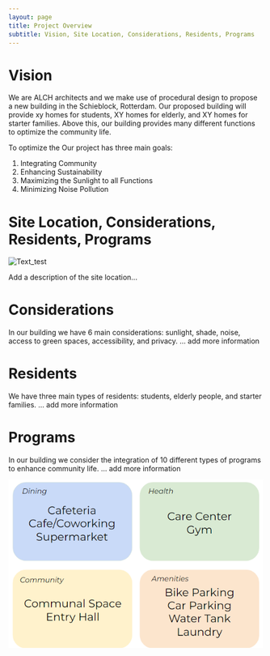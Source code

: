 ```yaml
---
layout: page
title: Project Overview
subtitle: Vision, Site Location, Considerations, Residents, Programs 
---
```


# Vision
We are ALCH architects and we make use of procedural design to propose a new building in the Schieblock, Rotterdam. 
Our proposed building will provide xy homes for students, XY homes for elderly, and XY homes for starter families. 
Above this, our building provides many different functions to optimize the community life. 

To optimize the Our project has three main goals: 

1. Integrating Community 
2. Enhancing Sustainability 
3. Maximizing the Sunlight to all Functions 
4. Minimizing Noise Pollution  

# Site Location, Considerations, Residents, Programs 

![Text_test](assets/img/path.jpg)

Add a description of the site location... 

# Considerations 

In our building we have 6 main considerations: sunlight, shade, noise, access to green spaces, accessibility, and privacy. 
... add more information

# Residents 

We have three main types of residents: students, elderly people, and starter families. 
... add more information

# Programs 

In our building we consider the integration of 10 different types of programs to enhance community life. 
... add more information

![Just adding this image for trail...change later!](assets/img/program_overview.png)

